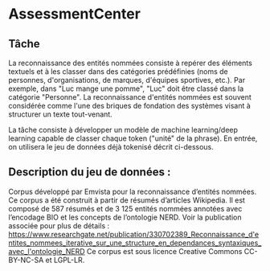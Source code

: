 # AssessmentCenter

## Tâche

La reconnaissance des entités nommées consiste à repérer des éléments textuels et à les classer dans des catégories prédéfinies (noms de personnes, d'organisations, de marques, d'équipes sportives, etc.). Par exemple, dans "Luc mange une pomme", "Luc" doit être classé dans la catégorie "Personne". La reconnaissance d'entités nommées est souvent considérée comme l'une des briques de fondation des systèmes visant à structurer un texte tout-venant. 

La tâche consiste à développer un modèle de machine learning/deep learning capable de classer chaque token ("unité" de la phrase). En entrée, on utilisera le jeu de données déjà tokenisé décrit ci-dessous.

## Description du jeu de données :

Corpus développé par Emvista pour la reconnaissance d’entités nommées. Ce corpus a été construit à partir de résumés d’articles Wikipedia. Il est composé de 587 résumés et de 3 125 entités nommées annotées avec l’encodage BIO et les concepts de l’ontologie NERD. Voir la publication associée pour plus de détails : https://www.researchgate.net/publication/330702389_Reconnaissance_d'entites_nommees_iterative_sur_une_structure_en_dependances_syntaxiques_avec_l'ontologie_NERD 
Ce corpus est sous licence Creative Commons CC-BY-NC-SA et LGPL-LR.
